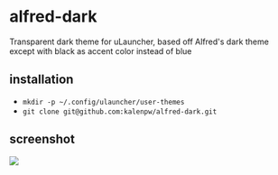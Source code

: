 # alfred-dark

Transparent dark theme for uLauncher, based off Alfred's dark theme except with black as accent color instead of blue

## installation

 - `mkdir -p ~/.config/ulauncher/user-themes`
 - `git clone git@github.com:kalenpw/alfred-dark.git`


## screenshot


<img src="https://i.imgur.com/CmXZW81.png">
